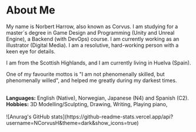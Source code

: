 <h1><b>About Me</b></h1>
<p>My name is Norbert Harrow, also known as Corvus. I am studying for a master´s degree in Game Design and Programming (Unity and Unreal Engine), a Backend (with DevOps) course. I am currently working as an illustrator (Digital Media). I am a resolutive, hard-working person with a keen eye for details.</p>
<be>
<p>I am from the Scottish Highlands, and I am currently living in Huelva (Spain).</p>
<be>
<p>One of my favourite mottos is "I am not phenomenally skilled, but phenomenally willed", and helped me greatly during my darkest times.</p>
<br>
<b>Languages:</b> English (Native), Norwegian, Japanese (N4) and Spanish (C2).
<br>
<b>Hobbies:</b> 3D Modelling/Sculpting, Drawing, Writing, Playing piano, 
<br>
<br>
![Anurag's GitHub stats](https://github-readme-stats.vercel.app/api?username=NCorvusH&theme=dark&show_icons=true)
